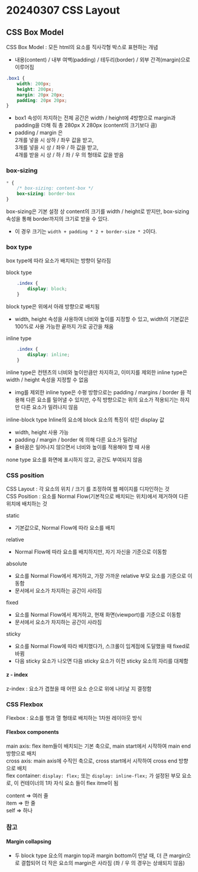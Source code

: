# 20240307 CSS Layout

## CSS Box Model
CSS Box Model : 모든 html의 요소를 직사각형 박스로 표현하는 개념
- 내용(content) / 내부 여백(padding) / 테두리(border) / 외부 간격(margin)으로 이루어짐
```css
.box1 {
    width: 200px;
    height: 200px;
    margin: 20px 20px;
    padding: 20px 20px;
}
```
- box1 속성이 차지하는 전체 공간은 width / height에 4방향으로 margin과 padding을 더해 줘 총 280px X 280px (content의 크기보다 큼)
- padding / margin 은<br> 2개를 넣을 시 상하 / 좌우 값을 받고,<br>
3개를 넣을 시 상 / 좌우 / 하 값을 받고,<br> 4개를 받을 시 상 / 하 / 좌 / 우 의 형태로 값을 받음

### box-sizing
```css
* {
    /* box-sizing: content-box */
    box-sizing: border-box
}
```
box-sizing은 기본 설정 상 content의 크기를 width / height로 받지만, box-sizing 속성을 통해 border까지의 크기로 받을 수 있다.
- 이 경우 크기는 ```width + padding * 2 + border-size * 2```이다.

### box type
box type에 따라 요소가 배치되는 방향이 달라짐

block type
```css
    .index {
        display: block;
    }
```
block type은 위에서 아래 방향으로 배치됨
- width, height 속성을 사용하여 너비와 높이를 지정할 수 있고, width의 기본값은 100%로 사용 가능한 끝까지 가로 공간을 채움

inline type
```css
    .index {
        display: inline;
    }
```
inline type은 컨텐츠의 너비와 높이만큼만 차지하고, 이미지를 제외한 inline type은 width / height 속성을 지정할 수 없음
- img를 제외한 inline type은 수평 방향으로는 padding / margins / border 을 적용해 다른 요소를 밀어낼 수 있지만, 수직 방향으로는 위의 요소가 적용되기는 하지만 다른 요소가 밀려나지 않음

inline-block type
Inline의 요소에 block 요소의 특징이 섞인 display 값
- width, height 사용 가능
- padding / margin / border 에 의해 다른 요소가 밀려남
- 줄바꿈은 일어나지 않으면서 너비와 높이를 적용해야 할 때 사용

none type
요소를 화면에 표시하지 않고, 공간도 부여되지 않음

### CSS position
CSS Layout : 각 요소의 위치 / 크기 를 조정하여 웹 페이지를 디자인하는 것
<br>
CSS Position : 요소를 Normal Flow(기본적으로 배치되는 위치)에서 제거하여 다른 위치에 배치하는 것

static
- 기본값으로, Normal Flow에 따라 요소를 배치

relative
- Normal Flow에 따라 요소를 배치하지만, 자기 자신을 기준으로 이동함

absolute
- 요소를 Normal Flow에서 제거하고, 가장 가까운 relative 부모 요소를 기준으로 이동함
- 문서에서 요소가 차지하는 공간이 사라짐

fixed
- 요소를 Normal Flow에서 제거하고, 현재 화면(viewport)를 기준으로 이동함
- 문서에서 요소가 차지하는 공간이 사라짐

sticky
- 요소를 Normal Flow에 따라 배치했다가, 스크롤이 임계점에 도달했을 때 fixed로 바뀜
- 다음 sticky 요소가 나오면 다음 sticky 요소가 이전 sticky 요소의 자리를 대체함

#### z - index
z-index : 요소가 겹쳤을 때 어떤 요소 순으로 위에 나타날 지 결정함

### CSS Flexbox
Flexbox : 요소를 행과 열 형태로 배치하는 1차원 레이아웃 방식

#### Flexbox components
main axis: flex item들이 배치되는 기본 축으로, main start에서 시작하여 main end 방향으로 배치
<br>
cross axis: main axis에 수직인 축으로, cross start에서 시작하여 cross end 방향으로 배치
<br>
flex container: ```display: flex;``` 또는 ```display: inline-flex;``` 가 설정된 부모 요소로, 이 컨테이너의 1차 자식 요소 들이 flex itme이 됨

content => 여러 줄<br>
item => 한 줄<br>
self => 하나

### 참고
#### Margin collapsing
- 두 block type 요소의 margin top과 margin bottom이 만날 때, 더 큰 margin으로 결합되어 더 작은 요소의 margin은 사라짐
(좌 / 우 의 경우는 상쇄되지 않음)

